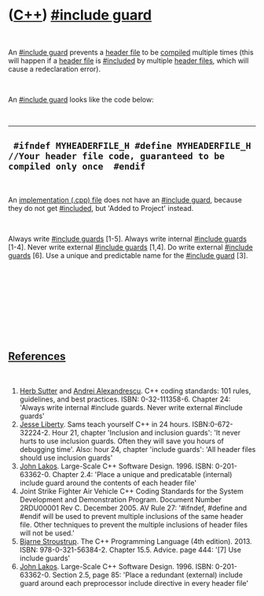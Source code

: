



 

 

 

 

 

([C++](Cpp.htm)) [\#include guard](CppIncludeGuard.htm)
=======================================================

 

An [\#include guard](CppIncludeGuard.htm) prevents a [header
file](CppHeaderFile.htm) to be [compiled](CppCompile.htm) multiple times
(this will happen if a [header file](CppHeaderFile.htm) is
[\#included](CppInclude.htm) by multiple [header
files](CppHeaderFile.htm), which will cause a redeclaration error).

 

An [\#include guard](CppIncludeGuard.htm) looks like the code below:

 

  ------------------------------------------------------------------------------------------------------------------------
  ` #ifndef MYHEADERFILE_H #define MYHEADERFILE_H  //Your header file code, guaranteed to be compiled only once  #endif`
  ------------------------------------------------------------------------------------------------------------------------

 

An [implementation (.cpp) file](CppImplementationFile.htm) does not have
an [\#include guard](CppIncludeGuard.htm), because they do not get
[\#included](CppInclude.htm), but 'Added to Project' instead.

 

Always write [\#include guards](CppIncludeGuard.htm) \[1-5\]. Always
write internal [\#include guards](CppIncludeGuard.htm) \[1-4\]. Never
write external [\#include guards](CppIncludeGuard.htm) \[1,4\]. Do write
external [\#include guards](CppIncludeGuard.htm) \[6\]. Use a unique and
predictable name for the [\#include guard](CppIncludeGuard.htm) \[3\].

 

 

 

 

 

[References](CppReferences.htm)
-------------------------------

 

1.  [Herb Sutter](CppHerbSutter.htm) and [Andrei
    Alexandrescu](CppAndreiAlexandrescu.htm). C++ coding standards: 101
    rules, guidelines, and best practices. ISBN: 0-32-111358-6. Chapter
    24: 'Always write internal \#include guards. Never write external
    \#include guards'
2.  [Jesse Liberty](CppJesseLiberty.htm). Sams teach yourself C++ in
    24 hours. ISBN:0-672-32224-2. Hour 21, chapter 'Inclusion and
    inclusion guards': 'It never hurts to use inclusion guards. Often
    they will save you hours of debugging time'. Also: hour 24, chapter
    'include guards': 'All header files should use inclusion guards'
3.  [John Lakos](CppJohnLakos.htm). Large-Scale C++ Software Design.
    1996. ISBN: 0-201-63362-0. Chapter 2.4: 'Place a unique and
    predicatable (internal) include guard around the contents of each
    header file'
4.  Joint Strike Fighter Air Vehicle C++ Coding Standards for the System
    Development and Demonstration Program. Document Number 2RDU00001
    Rev C. December 2005. AV Rule 27: '\#ifndef, \#define and \#endif
    will be used to prevent multiple inclusions of the same header file.
    Other techniques to prevent the multiple inclusions of header files
    will not be used.'
5.  [Bjarne Stroustrup](CppBjarneStroustrup.htm). The C++ Programming
    Language (4th edition). 2013. ISBN: 978-0-321-56384-2. Chapter 15.5.
    Advice. page 444: '\[7\] Use include guards'
6.  [John Lakos](CppJohnLakos.htm). Large-Scale C++ Software Design.
    1996. ISBN: 0-201-63362-0. Section 2.5, page 85: 'Place a
    redundant (external) include guard around each preprocessor include
    directive in every header file'

 

 

 

 

 





 



